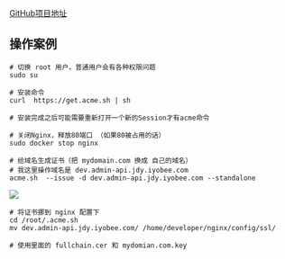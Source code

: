 [GitHub项目地址](https://github.com/acmesh-official/acme.sh/wiki/%E8%AF%B4%E6%98%8E)

## 操作案例

```shell
# 切换 root 用户，普通用户会有各种权限问题
sudo su

# 安装命令
curl  https://get.acme.sh | sh

# 安装完成之后可能需要重新打开一个新的Session才有acme命令

# 关闭Nginx，释放80端口 （如果80被占用的话）
sudo docker stop nginx

# 给域名生成证书（把 mydomain.com 换成 自己的域名）
# 我这里操作域名是 dev.admin-api.jdy.iyobee.com
acme.sh  --issue -d dev.admin-api.jdy.iyobee.com --standalone
```

![](https://agefades-note.oss-cn-beijing.aliyuncs.com/1623311142217.png)

```shell
# 将证书挪到 nginx 配置下
cd /root/.acme.sh
mv dev.admin-api.jdy.iyobee.com/ /home/developer/nginx/config/ssl/

# 使用里面的 fullchain.cer 和 mydomian.com.key
```

